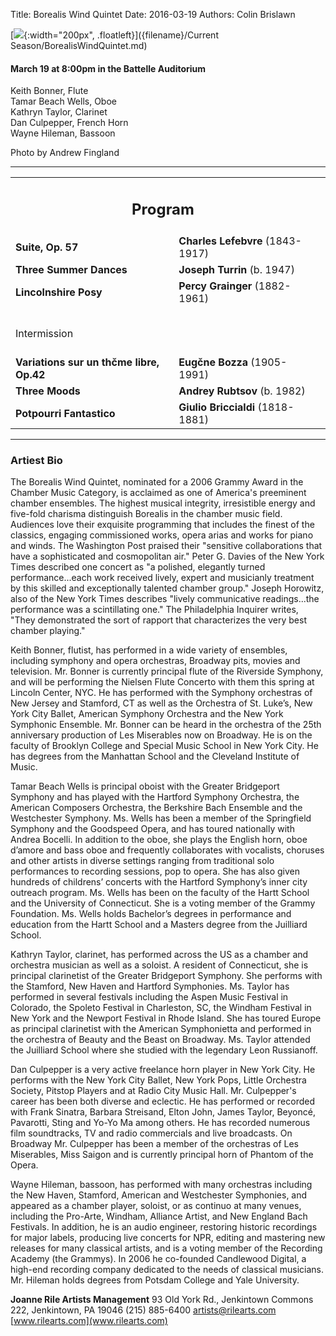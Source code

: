 Title: Borealis Wind Quintet
Date: 2016-03-19
Authors: Colin Brislawn

[![ ]({filename}/images/Borealis200.jpg){:width="200px", .floatleft}]({filename}/Current Season/BorealisWindQuintet.md)

#### March 19 at 8:00pm in the Battelle Auditorium

Keith Bonner, Flute <br>
Tamar Beach Wells, Oboe <br>
Kathryn Taylor, Clarinet <br>
Dan Culpepper, French Horn <br>
Wayne Hileman, Bassoon

Photo by Andrew Fingland

---

<table width="800" align="center">
<tr>
<td align="center" colspan="2"><h2>Program</h2></td><td></td>
</tr>
<tr>
  <td><b>Suite, Op. 57</b></td>
  <td class="right"><b>Charles Lefebvre</b> (1843-1917)</td>
</tr>
<tr>
  <td> <b>Three Summer Dances</b></td>
  <td class="right"><b>Joseph Turrin</b> (b. 1947)</td>
</tr>
<tr>
  <td><b>Lincolnshire Posy</b></td>
  <td class="right"><b>Percy Grainger</b> (1882-1961)</td>
</tr>
<tr><td style="height:10px"></td><td style="height:10px"></td></tr>
 <td colspan="2" class="center">
	<br>
	<div class="smallheading">Intermission
	</div><br></td>
<tr>
  <td><b>Variations sur un thčme libre, Op.42 </b></td>
  <td class="right"><b>Eugčne Bozza</b> (1905-1991)</td>
</tr>
<tr>
  <td><b>Three Moods</b></td>
  <td class="right"><b>Andrey Rubtsov</b> (b. 1982)</td>
</tr>
<tr>
  <td><b>Potpourri Fantastico</b></td>
  <td class="right"><b>Giulio Briccialdi</b> (1818-1881)</td>
</tr>
</table>

---

### Artiest Bio

The Borealis Wind Quintet, nominated for a 2006 Grammy Award in the Chamber Music Category, is acclaimed as one of America's preeminent chamber ensembles. The highest musical integrity, irresistible energy and five-fold charisma distinguish Borealis in the chamber music field. Audiences love their exquisite programming that includes the finest of the classics, engaging commissioned works, opera arias and works for piano and winds. The Washington Post praised their "sensitive collaborations that have a sophisticated and cosmopolitan air." Peter G. Davies of the New York Times described one concert as "a polished, elegantly turned performance...each work received lively, expert and musicianly treatment by this skilled and exceptionally talented chamber group." Joseph Horowitz, also of the New York Times describes "lively communicative readings...the performance was a scintillating one." The Philadelphia Inquirer writes, "They demonstrated the sort of rapport that characterizes the very best chamber playing."
 
Keith Bonner, flutist, has performed in a wide variety of ensembles, including symphony and opera orchestras, Broadway pits, movies and television. Mr. Bonner is currently principal flute of the Riverside Symphony, and will be performing the Nielsen Flute Concerto with them this spring at Lincoln Center, NYC. He has performed with the Symphony orchestras of New Jersey and Stamford, CT as well as the Orchestra of St. Luke’s, New York City Ballet, American Symphony Orchestra and the New York Symphonic Ensemble. Mr. Bonner can be heard in the orchestra of the 25th anniversary production of Les Miserables now on Broadway. He is on the faculty of Brooklyn College and Special Music School in New York City. He has degrees from the Manhattan School and the Cleveland Institute of Music.
 
Tamar Beach Wells is principal oboist with the Greater Bridgeport Symphony and has played with the Hartford Symphony Orchestra, the American Composers Orchestra, the Berkshire Bach Ensemble and the Westchester Symphony. Ms. Wells has been a member of the Springfield Symphony and the Goodspeed Opera, and has toured nationally with Andrea Bocelli. In addition to the oboe, she plays the English horn, oboe d’amore and bass oboe and frequently collaborates with vocalists, choruses and other artists in diverse settings ranging from traditional solo performances to recording sessions, pop to opera. She has also given hundreds of childrens’ concerts with the Hartford Symphony’s  inner city outreach program. Ms. Wells has been on the faculty of the Hartt School and the University of Connecticut.  She is a voting member of the Grammy Foundation. Ms. Wells holds Bachelor’s degrees in performance and education from the Hartt School and a Masters degree from the Juilliard School.
 
Kathryn Taylor, clarinet, has performed across the US as a chamber and orchestra musician as well as a soloist. A resident of Connecticut, she is principal clarinetist of the Greater Bridgeport Symphony. She performs with the Stamford, New Haven and Hartford Symphonies. Ms. Taylor has performed in several festivals including the Aspen Music Festival in Colorado, the Spoleto Festival in Charleston, SC, the Windham Festival in New York and the Newport Festival in Rhode Island. She has toured Europe as principal clarinetist with the American Symphonietta and performed in the orchestra of Beauty and the Beast on Broadway. Ms. Taylor attended the Juilliard School where she studied with the legendary Leon Russianoff.
 
Dan Culpepper is a very active freelance horn player in New York City. He performs with the New York City Ballet, New York Pops, Little Orchestra Society, Pitstop Players and at Radio City Music Hall. Mr. Culpepper's career has been both diverse and eclectic. He has performed or recorded with Frank Sinatra, Barbara Streisand, Elton John, James Taylor, Beyoncé, Pavarotti, Sting and Yo-Yo Ma among others. He has recorded numerous film soundtracks, TV and radio commercials and live broadcasts. On Broadway Mr. Culpepper has been a member of the orchestras of Les Miserables, Miss Saigon and is currently principal horn of Phantom of the Opera.
 
Wayne Hileman, bassoon, has performed with many orchestras including the New Haven, Stamford, American and Westchester Symphonies, and appeared as a chamber player, soloist, or as continuo at many venues, including the Pro-Arte, Windham, Alliance Artist, and New England Bach Festivals. In addition, he is an audio engineer, restoring historic recordings for major labels, producing live concerts for NPR, editing and mastering new releases for many classical artists, and is a voting member of the Recording Academy (the Grammys). In 2006 he co-founded Candlewood Digital, a high-end recording company dedicated to the needs of classical musicians. Mr. Hileman holds degrees from Potsdam College and Yale University.

**Joanne Rile Artists Management**
93 Old York Rd., Jenkintown Commons 222, Jenkintown, PA 19046
(215) 885-6400 [artists@rilearts.com](mailto:artists@rilearts.com) [www.rilearts.com](www.rilearts.com) 